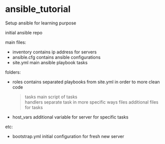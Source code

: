 # ansible_tutorial

Setup ansible for learning purpose

initial ansible repo


main files:
- inventory		 contains ip address for servers
- ansible.cfg	 contains ansible configurations 
- site.yml		 main ansible playbook tasks

folders:
- roles			 contains separated playbooks from site.yml in order to more clean code
  > tasks		 main script of tasks	 				 
  > handlers	 separate task in more specific ways
  > files		 additional files for tasks
- host_vars		 additional variable for server for specific tasks

etc:
- bootstrap.yml	 initial configuration for fresh new server

